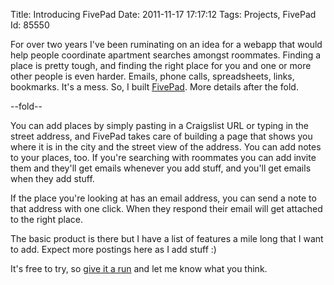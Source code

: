 Title: Introducing FivePad
Date:  2011-11-17 17:17:12
Tags:  Projects, FivePad
Id:    85550

For over two years I've been ruminating on an idea for a webapp that would help people coordinate apartment searches amongst roommates. Finding a place is pretty tough, and finding the right place for you and one or more other people is even harder. Emails, phone calls, spreadsheets, links, bookmarks. It's a mess. So, I built [FivePad][fivepad]. More details after the fold.

[fivepad]: https://www.fivepad.me

--fold--

You can add places by simply pasting in a Craigslist URL or typing in the street address, and FivePad takes care of building a page that shows you where it is in the city and the street view of the address. You can add notes to your places, too. If you're searching with roommates you can add invite them and they'll get emails whenever you add stuff, and you'll get emails when they add stuff.

If the place you're looking at has an email address, you can send a note to that address with one click. When they respond their email will get attached to the right place.

The basic product is there but I have a list of features a mile long that I want to add. Expect more postings here as I add stuff :)

It's free to try, so [give it a run][fivepad] and let me know what you think.
